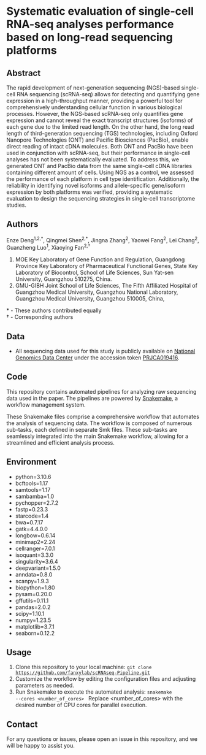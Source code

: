 # Systematic evaluation of single-cell RNA-seq analyses performance based on long-read sequencing platforms

## Abstract

The rapid development of next-generation sequencing (NGS)-based single-cell RNA sequencing (scRNA-seq) allows for detecting and quantifying gene expression in a high-throughput manner, providing a powerful tool for comprehensively understanding cellular function in various biological processes. However, the NGS-based scRNA-seq only quantifies gene expression and cannot reveal the exact transcript structures (isoforms) of each gene due to the limited read length. On the other hand, the long read length of third-generation sequencing (TGS) technologies, including Oxford Nanopore Technologies (ONT) and Pacific Biosciences (PacBio), enable direct reading of intact cDNA molecules. Both ONT and PacBio have been used in conjunction with scRNA-seq, but their performance in single-cell analyses has not been systematically evaluated. To address this, we generated ONT and PacBio data from the same single-cell cDNA libraries containing different amount of cells. Using NGS as a control, we assessed the performance of each platform in cell type identification. Additionally, the reliability in identifying novel isoforms and allele-specific gene/isoform expression by both platforms was verified, providing a systematic evaluation to design the sequencing strategies in single-cell transcriptome studies.

## Authors

Enze Deng<sup>1,2,\*</sup>, Qingmei Shen<sup>2,\*</sup>, Jingna Zhang<sup>2</sup>, Yaowei Fang<sup>2</sup>, Lei Chang<sup>2</sup>, Guanzheng Luo<sup>1</sup>, Xiaoying Fan<sup>2,†</sup>

1. MOE Key Laboratory of Gene Function and Regulation, Guangdong Province Key Laboratory of Pharmaceutical Functional Genes, State Key Laboratory of Biocontrol, School of Life Sciences, Sun Yat-sen University, Guangzhou 510275, China.
2. GMU-GIBH Joint School of Life Sciences, The Fifth Affiliated Hospital of Guangzhou Medical University, Guangzhou National Laboratory, Guangzhou Medical University, Guangzhou 510005, China, 

\* - These authors contributed equally  
† - Corresponding authors

## Data

- All sequencing data used for this study is publicly available on [National Genomics Data Center](https://ngdc.cncb.ac.cn/) under the accession token [PRJCA019416](https://ngdc.cncb.ac.cn/bioproject/browse/PRJCA019416).

## Code

This repository contains automated pipelines for analyzing raw sequencing data used in the paper. The pipelines are powered by [Snakemake](https://snakemake.github.io/), a workflow management system.

These Snakemake files comprise a comprehensive workflow that automates the analysis of sequencing data. The workflow is composed of numerous sub-tasks, each defined in separate Smk files. These sub-tasks are seamlessly integrated into the main Snakemake workflow, allowing for a streamlined and efficient analysis process.

## Environment

- python=3.10.6
- bcftools=1.17
- samtools=1.17
- sambamba=1.0
- pychopper=2.7.2
- fastp=0.23.3
- starcode=1.4
- bwa=0.7.17
- gatk=4.4.0.0
- longbow=0.6.14
- minimap2=2.24
- cellranger=7.0.1
- isoquant=3.3.0
- singularity=3.6.4
- deepvariant=1.5.0
- anndata=0.8.0
- scanpy=1.9.3
- biopython=1.80
- pysam=0.20.0
- gffutils=0.11.1
- pandas=2.0.2
- scipy=1.10.1
- numpy=1.23.5
- matplotlib=3.7.1
- seaborn=0.12.2

## Usage

1. Clone this repository to your local machine:
    <code>git clone https://github.com/fanxylab/scRNAseq-Pipeline.git</code>
2. Customize the workflow by editing the configuration files and adjusting parameters as needed.
3. Run Snakemake to execute the automated analysis:
   <code>snakemake --cores <number_of_cores> </code>
   Replace <number_of_cores> with the desired number of CPU cores for parallel execution.

## Contact

For any questions or issues, please open an issue in this repository, and we will be happy to assist you.
